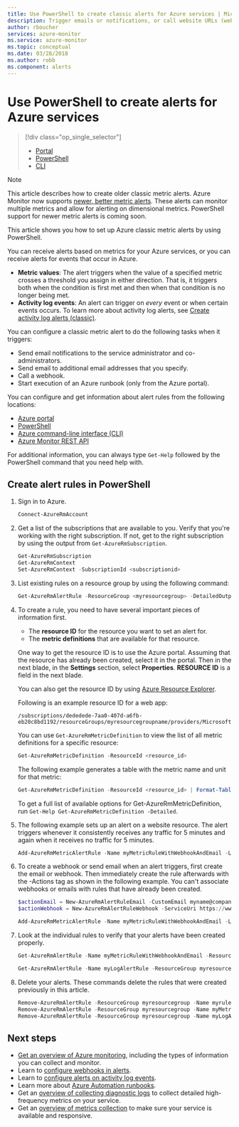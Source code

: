 ```yaml
---
title: Use PowerShell to create classic alerts for Azure services | Microsoft Docs
description: Trigger emails or notifications, or call website URLs (webhooks) or automation when the conditions that you specify are met.
author: rboucher
services: azure-monitor
ms.service: azure-monitor
ms.topic: conceptual
ms.date: 03/28/2018
ms.author: robb
ms.component: alerts
---
```

# Use PowerShell to create alerts for Azure services
> [!div class="op_single_selector"]
> * [Portal](insights-alerts-portal.md)
> * [PowerShell](insights-alerts-powershell.md)
> * [CLI](insights-alerts-command-line-interface.md)
>
>

> [!NOTE]
> This article describes how to create older classic metric alerts. Azure Monitor now supports [newer, better metric alerts](monitoring-near-real-time-metric-alerts.md). These alerts can monitor multiple metrics and allow for alerting on dimensional metrics. PowerShell support for newer metric alerts is coming soon.
>
>

This article shows you how to set up Azure classic metric alerts by using PowerShell.  

You can receive alerts based on metrics for your Azure services, or you can receive alerts for events that occur in Azure.

* **Metric values**: The alert triggers when the value of a specified metric crosses a threshold you assign in either direction. That is, it triggers both when the condition is first met and then when that condition is no longer being met.    
* **Activity log events**: An alert can trigger on *every* event or when certain events occurs. To learn more about activity log alerts, see [Create activity log alerts (classic)](monitoring-activity-log-alerts.md).

You can configure a classic metric alert to do the following tasks when it triggers:

* Send email notifications to the service administrator and co-administrators.
* Send email to additional email addresses that you specify.
* Call a webhook.
* Start execution of an Azure runbook (only from the Azure portal).

You can configure and get information about alert rules from the following locations: 

* [Azure portal](insights-alerts-portal.md)
* [PowerShell](insights-alerts-powershell.md)
* [Azure command-line interface (CLI)](insights-alerts-command-line-interface.md)
* [Azure Monitor REST API](https://msdn.microsoft.com/library/azure/dn931945.aspx)

For additional information, you can always type ```Get-Help``` followed by the PowerShell command that you need help with.

## Create alert rules in PowerShell
1. Sign in to Azure.   

    ```PowerShell
    Connect-AzureRmAccount

    ```
2. Get a list of the subscriptions that are available to you. Verify that you're working with the right subscription. If not, get to the right subscription by using the output from `Get-AzureRmSubscription`.

    ```PowerShell
    Get-AzureRmSubscription
    Get-AzureRmContext
    Set-AzureRmContext -SubscriptionId <subscriptionid>
    ```
3. List existing rules on a resource group by using the following command:

   ```PowerShell
   Get-AzureRmAlertRule -ResourceGroup <myresourcegroup> -DetailedOutput
   ```
4. To create a rule, you need to have several important pieces of information first.

    - The **resource ID** for the resource you want to set an alert for.
    - The **metric definitions** that are available for that resource.

     One way to get the resource ID is to use the Azure portal. Assuming that the resource has already been created, select it in the portal. Then in the next blade, in the **Settings** section, select **Properties**. **RESOURCE ID** is a field in the next blade. 
     
     You can also get the resource ID by using [Azure Resource Explorer](https://resources.azure.com/).

     Following is an example resource ID for a web app:

     ```
     /subscriptions/dededede-7aa0-407d-a6fb-eb20c8bd1192/resourceGroups/myresourcegroupname/providers/Microsoft.Web/sites/mywebsitename
     ```

     You can use `Get-AzureRmMetricDefinition` to view the list of all metric definitions for a specific resource:

     ```PowerShell
     Get-AzureRmMetricDefinition -ResourceId <resource_id>
     ```

     The following example generates a table with the metric name and unit for that metric:

     ```PowerShell
     Get-AzureRmMetricDefinition -ResourceId <resource_id> | Format-Table -Property Name,Unit

     ```
     To get a full list of available options for Get-AzureRmMetricDefinition, run `Get-Help Get-AzureRmMetricDefinition -Detailed`.
5. The following example sets up an alert on a website resource. The alert triggers whenever it consistently receives any traffic for 5 minutes and again when it receives no traffic for 5 minutes.

    ```PowerShell
    Add-AzureRmMetricAlertRule -Name myMetricRuleWithWebhookAndEmail -Location "East US" -ResourceGroup myresourcegroup -TargetResourceId /subscriptions/dededede-7aa0-407d-a6fb-eb20c8bd1192/resourceGroups/myresourcegroupname/providers/Microsoft.Web/sites/mywebsitename -MetricName "BytesReceived" -Operator GreaterThan -Threshold 2 -WindowSize 00:05:00 -TimeAggregationOperator Total -Description "alert on any website activity"

    ```
6. To create a webhook or send email when an alert triggers, first create the email or webhook. Then immediately create the rule afterwards with the -Actions tag as shown in the following example. You can't associate webhooks or emails with rules that have already been created.

    ```PowerShell
    $actionEmail = New-AzureRmAlertRuleEmail -CustomEmail myname@company.com
    $actionWebhook = New-AzureRmAlertRuleWebhook -ServiceUri https://www.contoso.com?token=mytoken

    Add-AzureRmMetricAlertRule -Name myMetricRuleWithWebhookAndEmail -Location "East US" -ResourceGroup myresourcegroup -TargetResourceId /subscriptions/dededede-7aa0-407d-a6fb-eb20c8bd1192/resourceGroups/myresourcegroupname/providers/Microsoft.Web/sites/mywebsitename -MetricName "BytesReceived" -Operator GreaterThan -Threshold 2 -WindowSize 00:05:00 -TimeAggregationOperator Total -Actions $actionEmail, $actionWebhook -Description "alert on any website activity"
    ```

7. Look at the individual rules to verify that your alerts have been created properly.

    ```PowerShell
    Get-AzureRmAlertRule -Name myMetricRuleWithWebhookAndEmail -ResourceGroup myresourcegroup -DetailedOutput

    Get-AzureRmAlertRule -Name myLogAlertRule -ResourceGroup myresourcegroup -DetailedOutput
    ```
8. Delete your alerts. These commands delete the rules that were created previously in this article.

    ```PowerShell
    Remove-AzureRmAlertRule -ResourceGroup myresourcegroup -Name myrule
    Remove-AzureRmAlertRule -ResourceGroup myresourcegroup -Name myMetricRuleWithWebhookAndEmail
    Remove-AzureRmAlertRule -ResourceGroup myresourcegroup -Name myLogAlertRule
    ```

## Next steps
* [Get an overview of Azure monitoring](monitoring-overview.md), including the types of information you can collect and monitor.
* Learn to [configure webhooks in alerts](insights-webhooks-alerts.md).
* Learn to [configure alerts on activity log events](monitoring-activity-log-alerts.md).
* Learn more about [Azure Automation runbooks](../automation/automation-starting-a-runbook.md).
* Get an [overview of collecting diagnostic logs](monitoring-overview-of-diagnostic-logs.md) to collect detailed high-frequency metrics on your service.
* Get an [overview of metrics collection](insights-how-to-customize-monitoring.md) to make sure your service is available and responsive.
